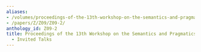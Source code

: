 ```yaml
---
aliases:
- /volumes/proceedings-of-the-13th-workshop-on-the-semantics-and-pragmatics-of-dialogue-invited-talks/
- /papers/Z/Z09/Z09-2/
anthology_id: Z09-2
title: Proceedings of the 13th Workshop on the Semantics and Pragmatics of Dialogue
  - Invited Talks
---
```

